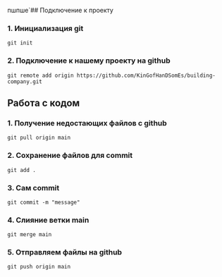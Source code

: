 пшпше`## Подключение к проекту
### 1. Инициализация git
```
git init
```
### 2. Подключение к нашему проекту на github
```
git remote add origin https://github.com/KinGofHanDSomEs/building-company.git
```
## Работа с кодом
### 1. Получение недостающих файлов с github
```
git pull origin main
```
### 2. Сохранение файлов для commit 
```
git add .
```
### 3. Сам commit
```
git commit -m "message"
```
### 4. Слияние ветки main
```
git merge main
```
### 5. Отправляем файлы на github
```
git push origin main
```
